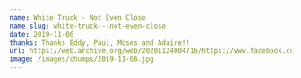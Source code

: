 ```yaml
---
name: White Truck - Not Even Close
name_slug: white-truck---not-even-close
date: 2019-11-06
thanks: Thanks Eddy, Paul, Moses and Adaire!!
url: https://web.archive.org/web/20201124004716/https://www.facebook.com/vicroadsvictraffic/posts/2560730190676185?__tn__=-R
image: /images/chumps/2019-11-06.jpg
---
```

